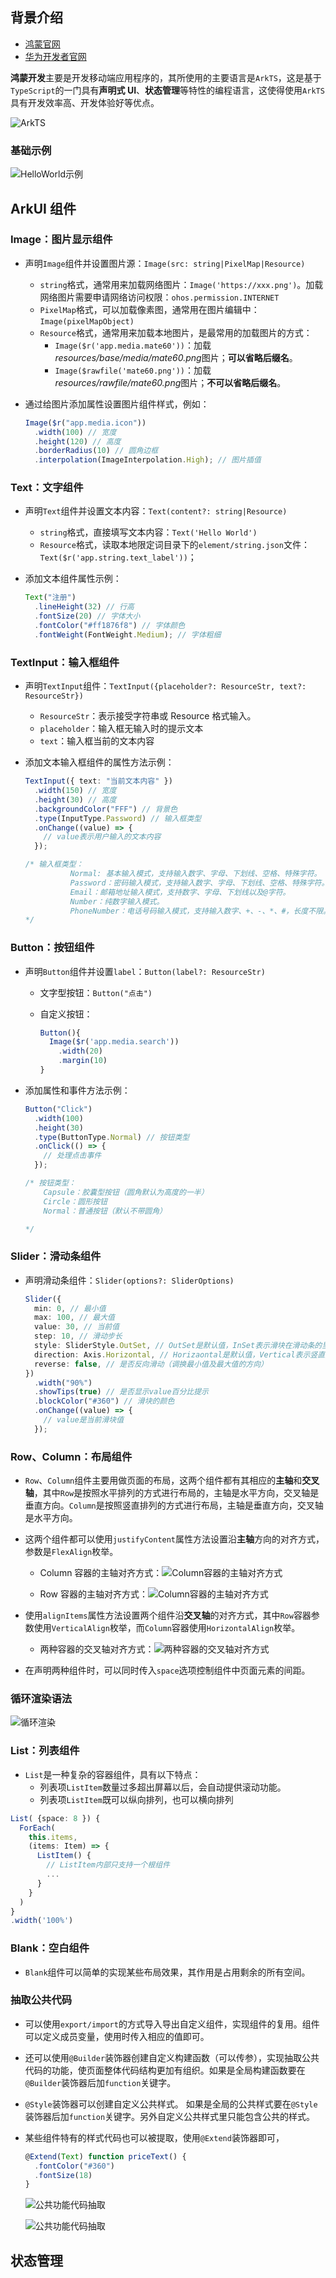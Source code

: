 ## 背景介绍

- [鸿蒙官网](https://www.harmonyos.com/)
- [华为开发者官网](https://developer.huawei.com/consumer/cn/)

**鸿蒙开发**主要是开发移动端应用程序的，其所使用的主要语言是`ArkTS`，这是基于`TypeScript`的一门具有**声明式 UI**、**状态管理**等特性的编程语言，这使得使用`ArkTS`具有开发效率高、开发体验好等优点。

![ArkTS](./images/HarmonyOS/arkTS.png)

### 基础示例

![HelloWorld示例](./images/HarmonyOS/HelloWorld示例.png)

## ArkUI 组件

### Image：图片显示组件

- 声明`Image`组件并设置图片源：`Image(src: string|PixelMap|Resource)`

  - `string`格式，通常用来加载网络图片：`Image('https://xxx.png')`。加载网络图片需要申请网络访问权限：`ohos.permission.INTERNET`
  - `PixelMap`格式，可以加载像素图，通常用在图片编辑中：`Image(pixelMapObject)`
  - `Resource`格式，通常用来加载本地图片，是最常用的加载图片的方式：
    - `Image($r('app.media.mate60'))`：加载*resources/base/media/mate60.png*图片；**可以省略后缀名**。
    - `Image($rawfile('mate60.png'))`：加载*resources/rawfile/mate60.png*图片；**不可以省略后缀名**。

- 通过给图片添加属性设置图片组件样式，例如：

  ```ts
  Image($r("app.media.icon"))
    .width(100) // 宽度
    .height(120) // 高度
    .borderRadius(10) // 圆角边框
    .interpolation(ImageInterpolation.High); // 图片插值
  ```

### Text：文字组件

- 声明`Text`组件并设置文本内容：`Text(content?: string|Resource)`

  - `string`格式，直接填写文本内容：`Text('Hello World')`
  - `Resource`格式，读取本地限定词目录下的`element/string.json`文件：`Text($r('app.string.text_label'))`；

- 添加文本组件属性示例：

  ```ts
  Text("注册")
    .lineHeight(32) // 行高
    .fontSize(20) // 字体大小
    .fontColor("#ff1876f8") // 字体颜色
    .fontWeight(FontWeight.Medium); // 字体粗细
  ```

### TextInput：输入框组件

- 声明`TextInput`组件：`TextInput({placeholder?: ResourceStr, text?: ResourceStr})`

  - `ResourceStr`：表示接受字符串或 Resource 格式输入。
  - `placeholder`：输入框无输入时的提示文本
  - `text`：输入框当前的文本内容

- 添加文本输入框组件的属性方法示例：

  ```ts
  TextInput({ text: "当前文本内容" })
    .width(150) // 宽度
    .height(30) // 高度
    .backgroundColor("FFF") // 背景色
    .type(InputType.Password) // 输入框类型
    .onChange((value) => {
      // value表示用户输入的文本内容
    });

  /* 输入框类型：
  			Normal: 基本输入模式，支持输入数字、字母、下划线、空格、特殊字符。
  			Password：密码输入模式，支持输入数字、字母、下划线、空格、特殊字符。
  			Email：邮箱地址输入模式，支持数字、字母、下划线以及@字符。
  			Number：纯数字输入模式。
  			PhoneNumber：电话号码输入模式，支持输入数字、+、-、*、#，长度不限。
  */
  ```

### Button：按钮组件

- 声明`Button`组件并设置`label`：`Button(label?: ResourceStr)`

  - 文字型按钮：`Button("点击")`

  - 自定义按钮：

    ```ts
    Button(){
      Image($r('app.media.search'))
      	.width(20)
        .margin(10)
    }
    ```

- 添加属性和事件方法示例：

  ```ts
  Button("Click")
    .width(100)
    .height(30)
    .type(ButtonType.Normal) // 按钮类型
    .onClick(() => {
      // 处理点击事件
    });

  /* 按钮类型：
      Capsule：胶囊型按钮（圆角默认为高度的一半）
      Circle：圆形按钮
      Normal：普通按钮（默认不带圆角）
  
  */
  ```

### Slider：滑动条组件

- 声明滑动条组件：`Slider(options?: SliderOptions)`

  ```ts
  Slider({
    min: 0, // 最小值
    max: 100, // 最大值
    value: 30, // 当前值
    step: 10, // 滑动步长
    style: SliderStyle.OutSet, // OutSet是默认值，InSet表示滑块在滑动条的里面
    direction: Axis.Horizontal, // Horizaontal是默认值，Vertical表示竖直方向
    reverse: false, // 是否反向滑动（调换最小值及最大值的方向）
  })
    .width("90%")
    .showTips(true) // 是否显示value百分比提示
    .blockColor("#360") // 滑块的颜色
    .onChange((value) => {
      // value是当前滑块值
    });
  ```

### Row、Column：布局组件

- `Row`、`Column`组件主要用做页面的布局，这两个组件都有其相应的**主轴**和**交叉轴**，其中`Row`是按照水平排列的方式进行布局的，主轴是水平方向，交叉轴是垂直方向。`Column`是按照竖直排列的方式进行布局，主轴是垂直方向，交叉轴是水平方向。

- 这两个组件都可以使用`justifyContent`属性方法设置沿**主轴**方向的对齐方式，参数是`FlexAlign`枚举。

  - Column 容器的主轴对齐方式：![Column容器的主轴对齐方式](./images/HarmonyOS/Column容器的主轴对齐方式.png)

  - Row 容器的主轴对齐方式：![Column容器的主轴对齐方式](./images/HarmonyOS/Row容器的主轴对齐方式.png)

- 使用`alignItems`属性方法设置两个组件沿**交叉轴**的对齐方式，其中`Row`容器参数使用`VerticalAlign`枚举，而`Column`容器使用`HorizontalAlign`枚举。

  - 两种容器的交叉轴对齐方式：![两种容器的交叉轴对齐方式](./images/HarmonyOS/两种容器的交叉轴对齐方式.png)

- 在声明两种组件时，可以同时传入`space`选项控制组件中页面元素的间距。

### 循环渲染语法

![循环渲染](./images/HarmonyOS/循环渲染.png)

### List：列表组件

- `List`是一种复杂的容器组件，具有以下特点：
  - 列表项`ListItem`数量过多超出屏幕以后，会自动提供滚动功能。
  - 列表项`ListItem`既可以纵向排列，也可以横向排列

```ts
List( {space: 8 }) {
  ForEach(
  	this.items,
    (items: Item) => {
      ListItem() {
        // ListItem内部只支持一个根组件
       	...
      }
    }
  )
}
.width('100%')
```

### Blank：空白组件

- `Blank`组件可以简单的实现某些布局效果，其作用是占用剩余的所有空间。

### 抽取公共代码

- 可以使用`export/import`的方式导入导出自定义组件，实现组件的复用。组件可以定义成员变量，使用时传入相应的值即可。
- 还可以使用`@Builder`装饰器创建自定义构建函数（可以传参），实现抽取公共代码的功能，使页面整体代码结构更加有组织。如果是全局构建函数要在`@Builder`装饰器后加`function`关键字。

- `@Style`装饰器可以创建自定义公共样式。 如果是全局的公共样式要在`@Style`装饰器后加`function`关键字。另外自定义公共样式里只能包含公共的样式。

- 某些组件特有的样式代码也可以被提取，使用`@Extend`装饰器即可，

  ```ts
  @Extend(Text) function priceText() {
  	.fontColor("#360")
    .fontSize(18)
  }
  ```

  ![公共功能代码抽取](./images/HarmonyOS/抽取公共代码1.png)

  ![公共功能代码抽取](./images/HarmonyOS/抽取公共代码2.png)

## 状态管理
